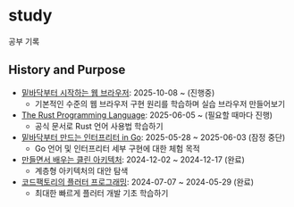 # study

공부 기록

## History and Purpose

- [밑바닥부터 시작하는 웹 브라우저](./밑바닥부터%20시작하는%20웹%20브라우저/README.md): 2025-10-08 ~ (진행중)
  - 기본적인 수준의 웹 브라우저 구현 원리를 학습하며 실습 브라우저 만들어보기
- [The Rust Programming Language](./The%20Rust%20Programming%20Language/README.md): 2025-06-05 ~ (필요할 때마다 진행)
  - 공식 문서로 Rust 언어 사용법 학습하기
- [밑바닥부터 만드는 인터프리터 in Go](./밑바닥부터%20만드는%20인터프리터%20in%20Go/README.md): 2025-05-28 ~ 2025-06-03 (잠정 중단)
  - Go 언어 및 인터프리터 세부 구현에 대한 체험 목적
- [만들면서 배우는 클린 아키텍처](./만들면서%20배우는%20클린%20아키텍처/README.md): 2024-12-02 ~ 2024-12-17 (완료)
  - 계층형 아키텍처의 대안 탐색
- [코드팩토리의 플러터 프로그래밍](./Flutter/code-factory-flutter/README.md): 2024-07-07 ~ 2024-05-29 (완료)
  - 최대한 빠르게 플러터 개발 기초 학습하기

